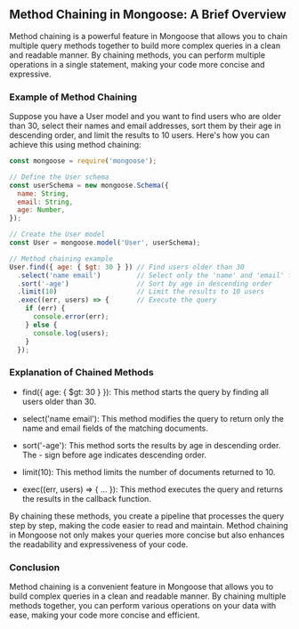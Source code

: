 ## Method Chaining in Mongoose: A Brief Overview

Method chaining is a powerful feature in Mongoose that allows you to chain multiple query methods together to build more complex queries in a clean and readable manner. By chaining methods, you can perform multiple operations in a single statement, making your code more concise and expressive.

### Example of Method Chaining

Suppose you have a User model and you want to find users who are older than 30, select their names and email addresses, sort them by their age in descending order, and limit the results to 10 users. Here's how you can achieve this using method chaining:

```javascript
const mongoose = require('mongoose');

// Define the User schema
const userSchema = new mongoose.Schema({
  name: String,
  email: String,
  age: Number,
});

// Create the User model
const User = mongoose.model('User', userSchema);

// Method chaining example
User.find({ age: { $gt: 30 } }) // Find users older than 30
  .select('name email')         // Select only the 'name' and 'email' fields
  .sort('-age')                 // Sort by age in descending order
  .limit(10)                    // Limit the results to 10 users
  .exec((err, users) => {       // Execute the query
    if (err) {
      console.error(err);
    } else {
      console.log(users);
    }
  });
```
### Explanation of Chained Methods

  - find({ age: { $gt: 30 } }): This method starts the query by finding all users older than 30.

  - select('name email'): This method modifies the query to return only the name and email fields of the matching documents.

  - sort('-age'): This method sorts the results by age in descending order. The - sign before age indicates descending order.

  - limit(10): This method limits the number of documents returned to 10.

  - exec((err, users) => { ... }): This method executes the query and returns the results in the callback function.

By chaining these methods, you create a pipeline that processes the query step by step, making the code easier to read and maintain. Method chaining in Mongoose not only makes your queries more concise but also enhances the readability and expressiveness of your code.

### Conclusion

Method chaining is a convenient feature in Mongoose that allows you to build complex queries in a clean and readable manner. By chaining multiple methods together, you can perform various operations on your data with ease, making your code more concise and efficient.
